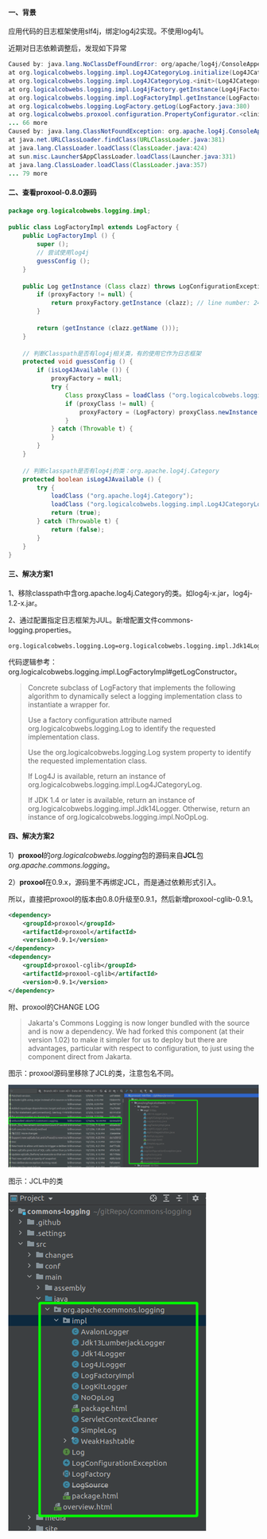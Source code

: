 #### 一、背景

应用代码的日志框架使用slf4j，绑定log4j2实现。不使用log4j1。

近期对日志依赖调整后，发现如下异常

```java
Caused by: java.lang.NoClassDefFoundError: org/apache/log4j/ConsoleAppender
at org.logicalcobwebs.logging.impl.Log4JCategoryLog.initialize(Log4JCategoryLog.java:134)
at org.logicalcobwebs.logging.impl.Log4JCategoryLog.<init>(Log4JCategoryLog.java:120)
at org.logicalcobwebs.logging.impl.Log4jFactory.getInstance(Log4jFactory.java:134)
at org.logicalcobwebs.logging.impl.LogFactoryImpl.getInstance(LogFactoryImpl.java:247)
at org.logicalcobwebs.logging.LogFactory.getLog(LogFactory.java:380)
at org.logicalcobwebs.proxool.configuration.PropertyConfigurator.<clinit>(PropertyConfigurator.java:79)
... 66 more
Caused by: java.lang.ClassNotFoundException: org.apache.log4j.ConsoleAppender
at java.net.URLClassLoader.findClass(URLClassLoader.java:381)
at java.lang.ClassLoader.loadClass(ClassLoader.java:424)
at sun.misc.Launcher$AppClassLoader.loadClass(Launcher.java:331)
at java.lang.ClassLoader.loadClass(ClassLoader.java:357)
... 79 more
```

#### 二、查看proxool-0.8.0源码

```java
package org.logicalcobwebs.logging.impl;
    
public class LogFactoryImpl extends LogFactory {
    public LogFactoryImpl () {
        super ();
        // 尝试使用log4j
        guessConfig ();
    }
    
    public Log getInstance (Class clazz) throws LogConfigurationException {
        if (proxyFactory != null) {
            return proxyFactory.getInstance (clazz); // line number: 247，调用时发生异常
        }

        return (getInstance (clazz.getName ()));
    }
    
    // 判断Classpath是否有log4j相关类，有的使用它作为日志框架
    protected void guessConfig () {
        if (isLog4JAvailable ()) {
            proxyFactory = null;
            try {
                Class proxyClass = loadClass ("org.logicalcobwebs.logging.impl.Log4jFactory");
                if (proxyClass != null) {
                    proxyFactory = (LogFactory) proxyClass.newInstance ();
                }
            } catch (Throwable t) {
            }
        }
    }
    
    // 判断classpath是否有log4j的类：org.apache.log4j.Category
    protected boolean isLog4JAvailable () {
        try {
            loadClass ("org.apache.log4j.Category");
            loadClass ("org.logicalcobwebs.logging.impl.Log4JCategoryLog");
            return (true);
        } catch (Throwable t) {
            return (false);
        }
    }
}
```

#### 三、解决方案1

1、移除classpath中含org.apache.log4j.Category的类。如log4j-x.jar，log4j-1.2-x.jar。

2、通过配置指定日志框架为JUL。新增配置文件commons-logging.properties。

```properties
org.logicalcobwebs.logging.Log=org.logicalcobwebs.logging.impl.Jdk14Logger
```



代码逻辑参考：org.logicalcobwebs.logging.impl.LogFactoryImpl#getLogConstructor。

> Concrete subclass of LogFactory that implements the following algorithm to dynamically select a logging implementation class to instantiate a wrapper for.
>
> Use a factory configuration attribute named org.logicalcobwebs.logging.Log to identify the requested implementation class.
>
> Use the org.logicalcobwebs.logging.Log system property to identify the requested implementation class.
>
> If Log4J is available, return an instance of org.logicalcobwebs.logging.impl.Log4JCategoryLog.
>
> If JDK 1.4 or later is available, return an instance of org.logicalcobwebs.logging.impl.Jdk14Logger.
> Otherwise, return an instance of org.logicalcobwebs.logging.impl.NoOpLog.

#### 四、解决方案2

1）**proxool**的*org.logicalcobwebs.logging*包的源码来自**JCL**包*org.apache.commons.logging*。

2）**proxool**在0.9.x，源码里不再绑定JCL，而是通过依赖形式引入。

所以，直接把proxool的版本由0.8.0升级至0.9.1，然后新增proxool-cglib-0.9.1。

```xml
<dependency>
    <groupId>proxool</groupId>
    <artifactId>proxool</artifactId>
    <version>0.9.1</version>
</dependency>
<dependency>
    <groupId>proxool-cglib</groupId>
    <artifactId>proxool-cglib</artifactId>
    <version>0.9.1</version>
</dependency>
```

附、proxool的CHANGE LOG

> Jakarta's Commons Logging is now longer bundled with the source and is now a dependency.
>We had forked this component (at their version 1.02) to make it simpler for us to deploy but
> there are advantages, particular with respect to configuration, to just using
> the component direct from Jakarta.

图示：proxool源码里移除了JCL的类，注意包名不同。

![image-20220117163215165](../../../src/main/resources/picture/image-20220117163215165.png)

图示：JCL中的类

![image-20220117163332401](../../../src/main/resources/picture/image-20220117163332401.png)